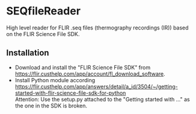 # SEQfileReader

High level reader for FLIR .seq files (thermography recordings (IR)) based on the FLIR Science File SDK.

## Installation
* Download and install the "FLIR Science File SDK" from https://flir.custhelp.com/app/account/fl_download_software.
* Install Python module according https://flir.custhelp.com/app/answers/detail/a_id/3504/~/getting-started-with-flir-science-file-sdk-for-python  
    Attention: Use the setup.py attached to the "Getting started with ..."  as the one in the SDK is broken.
    
    
